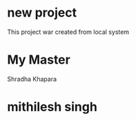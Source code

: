 # new project 
This project war created from local system

# My Master
Shradha Khapara

# mithilesh singh
